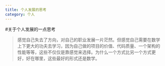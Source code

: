 ```yaml
---
title: 个人发展的思考
category: 个人
---
```


#关于个人发展的一点思考

>感觉自己失去了方向，对自己的职业发展一片茫然。但感觉自己需要在数学上下更大的功夫去学习，因为自己做的项目的价值、代码质量、一个架构的性能等等，这些不仅仅是靠感觉来选择。为什么一个方式比另一个方式更好，好在哪里，这些最好的形式还是数学。

